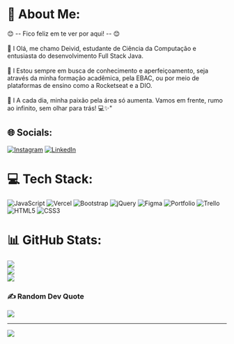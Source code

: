# 💫 About Me:
 😊 -- Fico feliz em te ver por aqui! -- 😊<br><br>👋 I Olá, me chamo Deivid, estudante de Ciência da Computação e entusiasta do desenvolvimento Full Stack Java. <br><br>🌟 I Estou sempre em busca de conhecimento e aperfeiçoamento, seja através da minha formação acadêmica, pela EBAC, ou por meio de plataformas de ensino como a Rocketseat e a DIO. <br><br>🚀 I A cada dia, minha paixão pela área só aumenta. Vamos em frente, rumo ao infinito, sem olhar para trás! 💻✨"


## 🌐 Socials:
[![Instagram](https://img.shields.io/badge/Instagram-%23E4405F.svg?logo=Instagram&logoColor=white)](https://instagram.com/@dvd_spagnol) [![LinkedIn](https://img.shields.io/badge/LinkedIn-%230077B5.svg?logo=linkedin&logoColor=white)](https://linkedin.com/in/https://www.linkedin.com/in/deivid-spagnol/) 

# 💻 Tech Stack:
![JavaScript](https://img.shields.io/badge/javascript-%23323330.svg?style=flat&logo=javascript&logoColor=%23F7DF1E) ![Vercel](https://img.shields.io/badge/vercel-%23000000.svg?style=flat&logo=vercel&logoColor=white) ![Bootstrap](https://img.shields.io/badge/bootstrap-%23563D7C.svg?style=flat&logo=bootstrap&logoColor=white) ![jQuery](https://img.shields.io/badge/jquery-%230769AD.svg?style=flat&logo=jquery&logoColor=white) 	![Figma](https://img.shields.io/badge/figma-%23F24E1E.svg?style=flat&logo=figma&logoColor=white) ![Portfolio](https://img.shields.io/badge/Portfolio-%23000000.svg?style=flat&logo=firefox&logoColor=#FF7139) ![Trello](https://img.shields.io/badge/Trello-%23026AA7.svg?style=flat&logo=Trello&logoColor=white) ![HTML5](https://img.shields.io/badge/html5-%23E34F26.svg?style=flat&logo=html5&logoColor=white) ![CSS3](https://img.shields.io/badge/css3-%231572B6.svg?style=flat&logo=css3&logoColor=white)
# 📊 GitHub Stats:
![](https://github-readme-stats.vercel.app/api?username=Spagnol142&theme=vision-friendly-dark&hide_border=false&include_all_commits=false&count_private=true)<br/>
![](https://github-readme-streak-stats.herokuapp.com/?user=Spagnol142&theme=vision-friendly-dark&hide_border=false)<br/>
![](https://github-readme-stats.vercel.app/api/top-langs/?username=Spagnol142&theme=vision-friendly-dark&hide_border=false&include_all_commits=false&count_private=true&layout=compact)

### ✍️ Random Dev Quote
![](https://quotes-github-readme.vercel.app/api?type=vetical&theme=dark)

---
[![](https://visitcount.itsvg.in/api?id=Spagnol142&icon=6&color=1)](https://visitcount.itsvg.in)

<!-- Proudly created with GPRM ( https://gprm.itsvg.in ) -->
